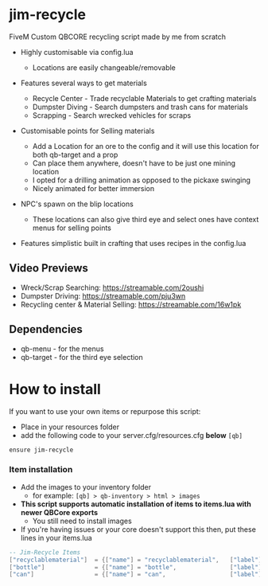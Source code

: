# jim-recycle
FiveM Custom QBCORE recycling script made by me from scratch

- Highly customisable via config.lua
  - Locations are easily changeable/removable

- Features several ways to get materials
  - Recycle Center - Trade recyclable Materials to get crafting materials
  - Dumpster Diving - Search dumpsters and trash cans for materials
  - Scrapping - Search wrecked vehicles for scraps

- Customisable points for Selling materials
  - Add a Location for an ore to the config and it will use this location for both qb-target and a prop
  - Can place them anywhere, doesn't have to be just one mining location
  - I opted for a drilling animation as opposed to the pickaxe swinging
  - Nicely animated for better immersion

- NPC's spawn on the blip locations
  - These locations can also give third eye and select ones have context menus for selling points

- Features simplistic built in crafting that uses recipes in the config.lua

## Video Previews
- Wreck/Scrap Searching: https://streamable.com/2oushi
- Dumpster Driving: https://streamable.com/pju3wn
- Recycling center & Material Selling: https://streamable.com/16w1pk

## Dependencies
- qb-menu - for the menus
- qb-target - for the third eye selection

# How to install

If you want to use your own items or repurpose this script:
- Place in your resources folder
- add the following code to your server.cfg/resources.cfg **below** `[qb]`
```
ensure jim-recycle
```
### Item installation

- Add the images to your inventory folder
  - for example: `[qb] > qb-inventory > html > images`
- **This script supports automatic installation of items to items.lua with newer QBCore exports**
  - You still need to install images
- If you're having issues or your core doesn't support this then, put these lines in your items.lua

```lua
-- Jim-Recycle Items
["recyclablematerial"]  = {["name"] = "recyclablematerial",   ["label"] = "Atervinningsloda",      ["weight"] = 100, ["type"] = "item", 		["image"] = "recyclablematerial.png",   ["unique"] = false, 	["useable"] = false, 	["shouldClose"] = false, ["combinable"] = nil,   ["description"] = "En box med material"},
["bottle"]              = {["name"] = "bottle",               ["label"] = "Tom flaska",            ["weight"] = 10,  ["type"] = "item", 		["image"] = "bottle.png",               ["unique"] = false, 	["useable"] = false, 	["shouldClose"] = false, ["combinable"] = nil,   ["description"] = "En glasflaska"},
["can"]                 = {["name"] = "can",                  ["label"] = "Tom burk",              ["weight"] = 10,  ["type"] = "item", 		["image"] = "can.png",                  ["unique"] = false, 	["useable"] = false, 	["shouldClose"] = false, ["combinable"] = nil,   ["description"] = "En tom burk"},
```
